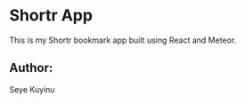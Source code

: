 # Shortr App

This is my Shortr bookmark app built using React and Meteor.


## Author:
Seye Kuyinu
